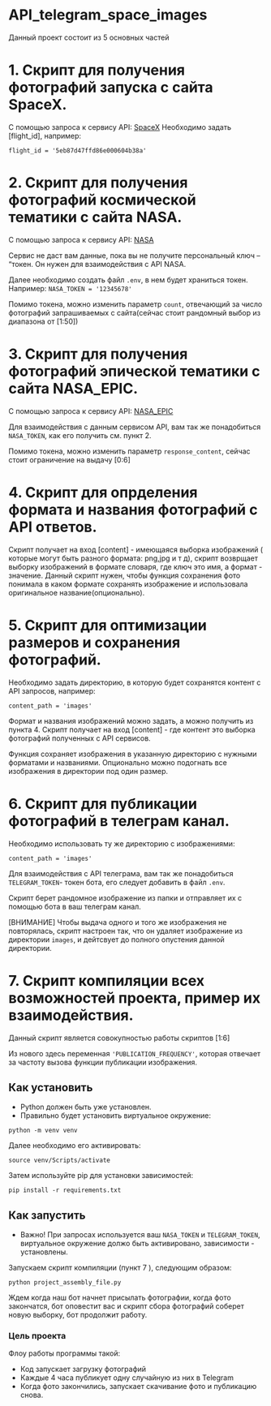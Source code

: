 # API_telegram_space_images
Данный проект состоит из 5 основных частей
# 1. Скрипт для получения фотографий запуска с сайта SpaceX.
С помощью запроса к сервису API: [SpaceX](https://api.spacexdata.com/)
Необходимо задать [flight_id], например:
```
flight_id = '5eb87d47ffd86e000604b38a'
```
# 2. Скрипт для получения фотографий космической тематики с сайта NASA.
С помощью запроса к сервису API: [NASA](https://api.nasa.gov/planetary/apod)

Сервис не даст вам данные, пока вы не получите персональный ключ – “токен. Он нужен для взаимодействия с API NASA. 

Далее необходимо создать файл `.env`, в нем будет храниться токен. Например: `NASA_TOKEN = '12345678'`

Помимо токена, можно изменить параметр `count`, отвечающий за число фотографий запрашиваемых с сайта(сейчас стоит рандомный выбор из диапазона от [1:50])

# 3. Скрипт для получения фотографий эпической тематики с сайта NASA_EPIC.
С помощью запроса к сервису API: [NASA_EPIC](https://api.nasa.gov/EPIC/api/natural/images)

Для взаимодействия с данным сервисом API, вам так же понадобиться `NASA_TOKEN`, как его получить см. пункт 2.

Помимо токена, можно изменить параметр `response_content`, сейчас стоит ограничение на выдачу [0:6]

# 4. Скрипт для опрделения формата и названия фотографий с API ответов.
Скрипт получает на вход [content] - имеющаяся выборка изображений ( которые могут быть разного формата: png,jpg и т д), скрипт возврщает выборку изображений в формате словаря, где ключ это имя, а формат - значение.
Данный скрипт нужен, чтобы функция сохранения фото понимала в каком формате сохранять изображение и использовала оригинальное название(опционально).

# 5. Скрипт для оптимизации размеров и сохранения фотографий.
Необходимо задать директорию, в которую будет сохранятся контент с API запросов, например: 
``` 
content_path = 'images'
```
Формат и названия изображений можно задать, а можно получить из пункта 4.
Скрипт получает на вход [content] - где контент это выборка фотографий полученных с API сервисов.

Функция сохраняет изображения в указанную директорию с нужными форматами и названиями.
Опционально можно подогнать все изображения в директории под один размер.

# 6. Скрипт для публикации фотографий в телеграм канал.
Необходимо использовать ту же директорию с изображениями: 
``` 
content_path = 'images'
```
Для взаимодействия с API телеграма, вам так же понадобиться `TELEGRAM_TOKEN`- токен бота, его следует добавить в файл `.env`.

Скрипт берет рандомное изображение из папки и отправляет их с помощью бота в ваш телеграм канал.

[ВНИМАНИЕ] 
Чтобы выдача одного и того же изображения не повторялась, скрипт настроен так, что он удаляет изображение из директории `images`, и дейтсвует до полного опустения данной директории.

# 7. Скрипт компиляции всех возможностей проекта, пример их взаимодействия.

Данный скрипт является совокупностью работы скриптов [1:6]

Из нового здесь переменная `'PUBLICATION_FREQUENCY'`, которая отвечает за частоту вызова функции публикации изображения.

## Как установить
* Python должен быть уже установлен. 
* Правильно будет установить виртуальное окружение:
``` 
python -m venv venv 
```
Далее необходимо его активировать:
```
source venv/Scripts/activate 
```
Затем используйте pip для установки зависимостей:
```
pip install -r requirements.txt 
```

## Как запустить
* Важно! При запросах используется ваш `NASA_TOKEN` и `TELEGRAM_TOKEN`, виртуальное окружение должо быть активировано, зависимости - установлены.

Запускаем скрипт компиляции (пункт 7 ), следующим образом:
``` 
python project_assembly_file.py
```
Ждем когда наш бот начнет присылать фотографии, когда фото закончатся, бот оповестит вас и скрипт сбора фотографий соберет новую выборку, бот продолжит работу.

### Цель проекта
Флоу работы программы такой:
* Код запускает загрузку фотографий
* Каждые 4 часа публикует одну случайную из них в Telegram
* Когда фото закончились, запускает скачивание фото и публикацию снова.